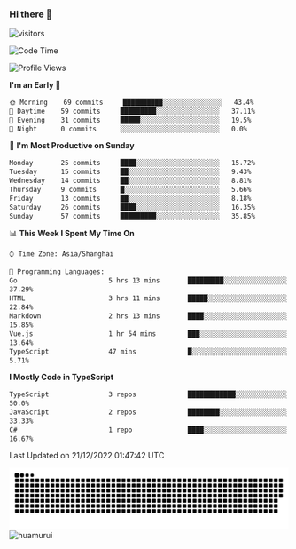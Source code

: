 ### Hi there 👋
 ![visitors](https://visitor-badge.laobi.icu/badge?page_id=huamurui)

<!-- [![知乎](https://img.shields.io/badge/dynamic/json?url=https%3A%2F%2Fapi.swo.moe%2Fstats%2Fzhihu%2Fke-ai-wu-li-de-nan-hai-zi&query=count&color=282c34&label=%E7%9F%A5%E4%B9%8E&labelColor=0084ff&logo=zhihu&logoColor=ffffff&suffix=+%E5%85%B3%E6%B3%A8&cacheSeconds=3600)](https://www.zhihu.com/people/ke-ai-wu-li-de-nan-hai-zi)
 -->


<!--START_SECTION:waka-->
![Code Time](http://img.shields.io/badge/Code%20Time-153%20hrs%2021%20mins-blue)

![Profile Views](http://img.shields.io/badge/Profile%20Views-1-blue)

**I'm an Early 🐤** 

```text
🌞 Morning    69 commits     ██████████░░░░░░░░░░░░░░░   43.4% 
🌆 Daytime    59 commits     █████████░░░░░░░░░░░░░░░░   37.11% 
🌃 Evening    31 commits     █████░░░░░░░░░░░░░░░░░░░░   19.5% 
🌙 Night      0 commits      ░░░░░░░░░░░░░░░░░░░░░░░░░   0.0%

```
📅 **I'm Most Productive on Sunday** 

```text
Monday       25 commits     ████░░░░░░░░░░░░░░░░░░░░░   15.72% 
Tuesday      15 commits     ██░░░░░░░░░░░░░░░░░░░░░░░   9.43% 
Wednesday    14 commits     ██░░░░░░░░░░░░░░░░░░░░░░░   8.81% 
Thursday     9 commits      █░░░░░░░░░░░░░░░░░░░░░░░░   5.66% 
Friday       13 commits     ██░░░░░░░░░░░░░░░░░░░░░░░   8.18% 
Saturday     26 commits     ████░░░░░░░░░░░░░░░░░░░░░   16.35% 
Sunday       57 commits     █████████░░░░░░░░░░░░░░░░   35.85%

```


📊 **This Week I Spent My Time On** 

```text
⌚︎ Time Zone: Asia/Shanghai

💬 Programming Languages: 
Go                       5 hrs 13 mins       █████████░░░░░░░░░░░░░░░░   37.29% 
HTML                     3 hrs 11 mins       █████░░░░░░░░░░░░░░░░░░░░   22.84% 
Markdown                 2 hrs 13 mins       ████░░░░░░░░░░░░░░░░░░░░░   15.85% 
Vue.js                   1 hr 54 mins        ███░░░░░░░░░░░░░░░░░░░░░░   13.64% 
TypeScript               47 mins             █░░░░░░░░░░░░░░░░░░░░░░░░   5.71%

```

**I Mostly Code in TypeScript** 

```text
TypeScript               3 repos             ████████████░░░░░░░░░░░░░   50.0% 
JavaScript               2 repos             ████████░░░░░░░░░░░░░░░░░   33.33% 
C#                       1 repo              ████░░░░░░░░░░░░░░░░░░░░░   16.67%

```



 Last Updated on 21/12/2022 01:47:42 UTC
<!--END_SECTION:waka-->

<!--
![知乎](https://stats.justsong.cn/api/zhihu?username=ke-ai-wu-li-de-nan-hai-zi)
![bilibili](https://stats.justsong.cn/api/bilibili/?id=144672037)
![leetcode](https://stats.justsong.cn/api/leetcode?username=yun-tai-f&cn=true)
![huamurui's Most used languages](https://github-readme-stats.vercel.app/api/top-langs?username=huamurui&show_icons=true&count_private=true&layout=compact&hide_border=true&langs_count=10)

<img align="right" src="https://github-readme-stats.vercel.app/api?username=huamurui&show_icons=true&theme=radical">

**huamurui/huamurui** is a ✨ _special_ ✨ repository because its `README.md` (this file) appears on your GitHub profile.

Here are some ideas to get you started:

- 🔭 I’m currently working on ...
- 🌱 I’m currently learning ...
- 👯 I’m looking to collaborate on ...
- 🤔 I’m looking for help with ...
- 💬 Ask me about ...
- 📫 How to reach me: ...
- 😄 Pronouns: ...
- ⚡ Fun fact: ...
-->

![huamurui](https://raw.githubusercontent.com/huamurui/huamurui/main/assets/github-contribution-grid-snake.svg)
![huamurui](https://count.getloli.com/get/@huamurui)
